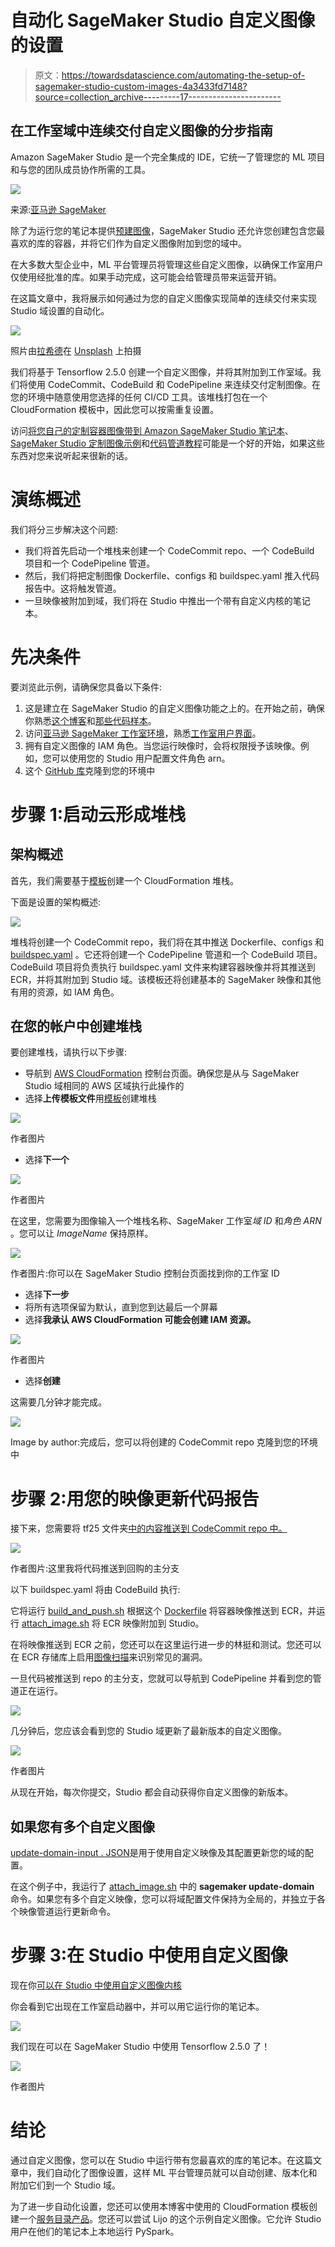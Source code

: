 # 自动化 SageMaker Studio 自定义图像的设置

> 原文：<https://towardsdatascience.com/automating-the-setup-of-sagemaker-studio-custom-images-4a3433fd7148?source=collection_archive---------17----------------------->

## 在工作室域中连续交付自定义图像的分步指南

Amazon SageMaker Studio 是一个完全集成的 IDE，它统一了管理您的 ML 项目和与您的团队成员协作所需的工具。

![](img/d6d3086b9b1856c2e4e2e3e66609b655.png)

来源:[亚马逊 SageMaker](https://aws.amazon.com/sagemaker/)

除了为运行您的笔记本提供[预建图像](https://docs.aws.amazon.com/sagemaker/latest/dg/notebooks-available-kernels.html)，SageMaker Studio 还允许您创建包含您最喜欢的库的容器，并将它们作为自定义图像附加到您的域中。

在大多数大型企业中，ML 平台管理员将管理这些自定义图像，以确保工作室用户仅使用经批准的库。如果手动完成，这可能会给管理员带来运营开销。

在这篇文章中，我将展示如何通过为您的自定义图像实现简单的连续交付来实现 Studio 域设置的自动化。

![](img/67c1e16639166ef3b81b2d7b9cc2c718.png)

照片由[拉希德](https://unsplash.com/@rashidgrey?utm_source=unsplash&utm_medium=referral&utm_content=creditCopyText)在 [Unsplash](https://unsplash.com/photos/S4ve7XLNmOc?utm_source=unsplash&utm_medium=referral&utm_content=creditCopyText) 上拍摄

我们将基于 Tensorflow 2.5.0 创建一个自定义图像，并将其附加到工作室域。我们将使用 CodeCommit、CodeBuild 和 CodePipeline 来连续交付定制图像。在您的环境中随意使用您选择的任何 CI/CD 工具。该堆栈打包在一个 CloudFormation 模板中，因此您可以按需重复设置。

访问[将您自己的定制容器图像带到 Amazon SageMaker Studio 笔记本](https://aws.amazon.com/blogs/machine-learning/bringing-your-own-custom-container-image-to-amazon-sagemaker-studio-notebooks/)、 [SageMaker Studio 定制图像示例](https://github.com/aws-samples/sagemaker-studio-custom-image-samples)和[代码管道教程](https://docs.aws.amazon.com/codepipeline/latest/userguide/tutorials.html)可能是一个好的开始，如果这些东西对您来说听起来很新的话。

# 演练概述

我们将分三步解决这个问题:

*   我们将首先启动一个堆栈来创建一个 CodeCommit repo、一个 CodeBuild 项目和一个 CodePipeline 管道。
*   然后，我们将把定制图像 Dockerfile、configs 和 buildspec.yaml 推入代码报告中。这将触发管道。
*   一旦映像被附加到域，我们将在 Studio 中推出一个带有自定义内核的笔记本。

# 先决条件

要浏览此示例，请确保您具备以下条件:

1.  这是建立在 SageMaker Studio 的自定义图像功能之上的。在开始之前，确保你熟悉[这个博客](https://aws.amazon.com/blogs/machine-learning/bringing-your-own-custom-container-image-to-amazon-sagemaker-studio-notebooks/)和[那些代码样本](https://github.com/aws-samples/sagemaker-studio-custom-image-samples)。
2.  访问[亚马逊 SageMaker 工作室环境](https://docs.aws.amazon.com/sagemaker/latest/dg/gs-studio-onboard.html)，熟悉[工作室用户界面](https://docs.aws.amazon.com/sagemaker/latest/dg/studio-ui.html)。
3.  拥有自定义图像的 IAM 角色。当您运行映像时，会将权限授予该映像。例如，您可以使用您的 Studio 用户配置文件角色 arn。
4.  这个 [GitHub 库](https://github.com/SofianHamiti/amazon-sagemaker-studio-image-pipeline)克隆到您的环境中

# 步骤 1:启动云形成堆栈

## 架构概述

首先，我们需要基于[模板](https://github.com/SofianHamiti/amazon-sagemaker-studio-image-pipeline/blob/main/template.yaml)创建一个 CloudFormation 堆栈。

下面是设置的架构概述:

![](img/7dd885cb53d2d73573788cb4e16bb068.png)

堆栈将创建一个 CodeCommit repo，我们将在其中推送 Dockerfile、configs 和 [buildspec.yaml](https://github.com/SofianHamiti/amazon-sagemaker-studio-image-pipeline/blob/main/tf25/buildspec.yaml) 。它还将创建一个 CodePipeline 管道和一个 CodeBuild 项目。CodeBuild 项目将负责执行 buildspec.yaml 文件来构建容器映像并将其推送到 ECR，并将其附加到 Studio 域。该模板还将创建基本的 SageMaker 映像和其他有用的资源，如 IAM 角色。

## 在您的帐户中创建堆栈

要创建堆栈，请执行以下步骤:

*   导航到 [AWS CloudFormation](http://aws.amazon.com/cloudformation) 控制台页面。确保您是从与 SageMaker Studio 域相同的 AWS 区域执行此操作的
*   选择**上传模板文件**用[模板](https://github.com/SofianHamiti/amazon-sagemaker-studio-image-pipeline/blob/main/template.yaml)创建堆栈

![](img/a391d996f5f37c8dc47d2395cf981786.png)

作者图片

*   选择**下一个**

![](img/ffcc97098f0b2e4e5280b53173dcee9e.png)

作者图片

在这里，您需要为图像输入一个堆栈名称、SageMaker 工作室*域 ID* 和*角色 ARN* 。您可以让 *ImageName* 保持原样。

![](img/dcd04b65a9204de92be8dcbb04d66eb9.png)

作者图片:你可以在 SageMaker Studio 控制台页面找到你的工作室 ID

*   选择**下一步**
*   将所有选项保留为默认，直到您到达最后一个屏幕
*   选择**我承认 AWS CloudFormation 可能会创建 IAM 资源。**

![](img/133560f1b657d2bac80fbc5ed1ebf2f4.png)

作者图片

*   选择**创建**

这需要几分钟才能完成。

![](img/f20d35638d42df6f39db9e8c9bbab18d.png)

Image by author:完成后，您可以将创建的 CodeCommit repo 克隆到您的环境中

# 步骤 2:用您的映像更新代码报告

接下来，您需要将 tf25 文件夹[中的内容推送到 CodeCommit repo 中。](https://github.com/SofianHamiti/amazon-sagemaker-studio-image-pipeline/tree/main/tf25)

![](img/95e329a7d0cbac17abb1845ad5e50749.png)

作者图片:这里我将代码推送到回购的主分支

以下 buildspec.yaml 将由 CodeBuild 执行:

它将运行 [build_and_push.sh](https://github.com/SofianHamiti/amazon-sagemaker-studio-image-pipeline/blob/main/tf25/build_and_push.sh) 根据这个 [Dockerfile](https://github.com/SofianHamiti/amazon-sagemaker-studio-image-pipeline/blob/main/tf25/docker/Dockerfile) 将容器映像推送到 ECR，并运行 [attach_image.sh](https://github.com/SofianHamiti/amazon-sagemaker-studio-image-pipeline/blob/main/tf25/attach_image.sh) 将 ECR 映像附加到 Studio。

在将映像推送到 ECR 之前，您还可以在这里运行进一步的林挺和测试。您还可以在 ECR 存储库上启用[图像扫描](https://docs.aws.amazon.com/AmazonECR/latest/userguide/image-scanning.html)来识别常见的漏洞。

一旦代码被推送到 repo 的主分支，您就可以导航到 CodePipeline 并看到您的管道正在运行。

![](img/6fc76f04832ec28b70918bd07addb88d.png)

几分钟后，您应该会看到您的 Studio 域更新了最新版本的自定义图像。

![](img/cc75929a0a4177c14bd96e421fb85c01.png)

作者图片

从现在开始，每次你提交，Studio 都会自动获得你自定义图像的新版本。

## 如果您有多个自定义图像

[update-domain-input . JSON](https://github.com/SofianHamiti/amazon-sagemaker-studio-image-pipeline/blob/main/tf25/docker/update-domain-input.json)是用于使用自定义映像及其配置更新您的域的配置。

在这个例子中，我运行了 [attach_image.sh](https://github.com/SofianHamiti/amazon-sagemaker-studio-image-pipeline/blob/main/tf25/attach_image.sh) 中的 **sagemaker update-domain** 命令。如果您有多个自定义映像，您可以将域配置文件保持为全局的，并独立于各个映像管道运行更新命令。

# 步骤 3:在 Studio 中使用自定义图像

现在你[可以在 Studio 中使用自定义图像内核](https://docs.aws.amazon.com/sagemaker/latest/dg/studio-byoi-launch.html)

你会看到它出现在工作室启动器中，并可以用它运行你的笔记本。

![](img/ef1dd86b4d201126e96fb91e07ea2d33.png)

我们现在可以在 SageMaker Studio 中使用 Tensorflow 2.5.0 了！

![](img/63634b56581246f789fa2817a7e9aa7c.png)

作者图片

# 结论

通过自定义图像，您可以在 Studio 中运行带有您最喜欢的库的笔记本。在这篇文章中，我们自动化了图像设置，这样 ML 平台管理员就可以自动创建、版本化和附加它们到一个 Studio 域。

为了进一步自动化设置，您还可以使用本博客中使用的 CloudFormation 模板创建一个[服务目录产品](https://service-catalog-tools-workshop.com/servicecatalog.html)。您还可以尝试 Lijo 的这个示例自定义图像。它允许 Studio 用户在他们的笔记本上本地运行 PySpark。